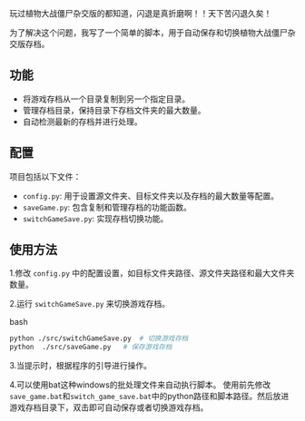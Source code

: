 玩过植物大战僵尸杂交版的都知道，闪退是真折磨啊！！天下苦闪退久矣！

为了解决这个问题，我写了一个简单的脚本，用于自动保存和切换植物大战僵尸杂交版存档。


## 功能

- 将游戏存档从一个目录复制到另一个指定目录。
- 管理存档目录，保持目录下存档文件夹的最大数量。
- 自动检测最新的存档并进行处理。

## 配置

项目包括以下文件：

- `config.py`: 用于设置源文件夹、目标文件夹以及存档的最大数量等配置。
- `saveGame.py`: 包含复制和管理存档的功能函数。
- `switchGameSave.py`: 实现存档切换功能。

## 使用方法

1.修改 `config.py` 中的配置设置，如目标文件夹路径、源文件夹路径和最大文件夹数量。

2.运行 `switchGameSave.py` 来切换游戏存档。

bash

```bash
python ./src/switchGameSave.py  # 切换游戏存档
python  ./src/saveGame.py   # 保存游戏存档
```

3.当提示时，根据程序的引导进行操作。

4.可以使用bat这种windows的批处理文件来自动执行脚本。
使用前先修改`save_game.bat`和`switch_game_save.bat`中的python路径和脚本路径。然后放进游戏存档目录下，双击即可自动保存或者切换游戏存档。
